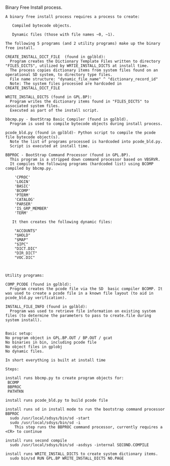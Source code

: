 Binary Free Install process.
    
    A binary free install process requires a process to create:
   
       Compiled bytecode objects.
       
       Dynamic files (those with file names ~0, ~1).
       
    The following 5 programs (and 2 utility programs) make up the binary free install.
    
    CREATE_INSTALL_DICT_FILE  (found in gplbld):
      Program creates the Dictionary Template Files written to directory "FILES_DICTS", utilized by WRTIE_INSTALL_DICTS at install time.
      The process copies dictionary items from system files found on an operational SD system, to directory type files. 
      File name structure: "dynamic_file_name" ^ "dictionary_record_id"
      Note: The system files processed are hardcoded in CREATE_INSTALL_DICT_FILE
      
    WRITE_INSTALL_DICTS (found in GPL.BP):
      Program writes the dictionary items found in "FILES_DICTS" to associated system files.
      Executed as part of the install script.
    
    bbcmp.py - BootStrap Basic Compiler (found in gplbld).
      Program is used to compile bytecode objects during install process.
    
    pcode_bld.py (found in gplbld)- Python script to compile the pcode file bytecode object(s).
      Note the list of programs processed is hardcoded into pcode_bld.py.
      Script is executed at install time.
      
    BBPROC - BootStrap Command Processor (found in GPL.BP).
      This program is a stripped down command processor based on VBSRVR.
      It compiles the following programs (hardcoded list) using BCOMP compiled by bbcmp.py.

        'CPROC'
        'LOGIN'
        'BASIC'
        'BCOMP'
        'PTERM'
        'CATALOG'
        'PARSER'
        'IS_GRP_MEMBER'
        'TERM'
       
	   It then creates the following dynamic files:
	   
        "ACCOUNTS"
        "$HOLD"    
        "$MAP"     
        "$IPC"     
        "DICT.DIC"  
        "DIR_DICT" 
        "VOC.DIC" 	   
      
      
    
    Utility programs:
    
    COMP_PCODE (found in gplbld):
      Program creates the pcode file via the SD  basic compiler BCOMP. It was used to create a pcode file in a known file layout (to aid in pcode_bld.py verification).
    
    INSTALL_FILE_INFO (found in gplbld):
      Program was used to retrieve file information on existing system files (to determine the parameters to pass to create.file during system install).   


    Basic setup:
    No program object in GPL.BP.OUT / BP.OUT / gcat
    No binaries in bin, including pcode file
    No object files in gplobj
    No dynamic files.
    
    In short everything is built at install time
    
    Steps:
	
    install runs bbcmp.py to create program objects for:
     BCOMP
     BBPROC
     PATHTKN
    
    install runs pcode_bld.py to build pcode file
  
    install runs sd in install mode to run the bootstrap command processor BBPROC
      sudo /usr/local/sdsys/bin/sd -start
      sudo /usr/local/sdsys/bin/sd -i
        This step runs the BBPROC command processor, currently requires a <CR> to continue
        
    install runs second compile
      sudo /usr/local/sdsys/bin/sd -asdsys -internal SECOND.COMPILE   
	  
	install runs WRITE_INSTALL_DICTS to create system dictionary items.
      sudo bin/sd RUN GPL.BP WRITE_INSTALL_DICTS NO.PAGE
 